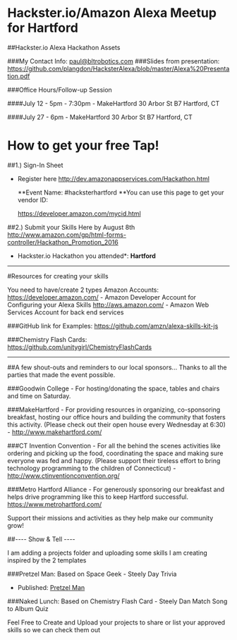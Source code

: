 # Hackster.io/Amazon Alexa Meetup for Hartford

##Hackster.io Alexa Hackathon Assets

###My Contact Info:
paul@bltrobotics.com
###Slides from presentation:
https://github.com/plangdon/HacksterAlexa/blob/master/Alexa%20Presentation.pdf


###Office Hours/Follow-up Session

####July 12 - 5pm - 7:30pm - MakeHartford
30 Arbor St B7
Hartford, CT


####July 27 - 6pm - MakeHartford
30 Arbor St B7
Hartford, CT

# How to get your free Tap!

##1.) Sign-In Sheet
- Register here
http://dev.amazonappservices.com/Hackathon.html

    **Event Name: #hacksterhartford
    **You can use this page to get your vendor ID:
    
    https://developer.amazon.com/mycid.html

##2.) Submit your Skills Here by August 8th
http://www.amazon.com/gp/html-forms-controller/Hackathon_Promotion_2016

- Hackster.io Hackathon you attended*: __Hartford__

------------

#Resources for creating your skills

You need to have/create 2 types Amazon Accounts:
https://developer.amazon.com/ - Amazon Developer Account for Configuring your Alexa Skills
http://aws.amazon.com/ - Amazon Web Services Account for back end services


###GitHub link for Examples:
https://github.com/amzn/alexa-skills-kit-js

###Chemistry Flash Cards:
https://github.com/unitygirl/ChemistryFlashCards

------------------------

##A few shout-outs and reminders to our local sponsors...
Thanks to all the parties that made the event possible.
 
###Goodwin College - 
For hosting/donating the space, tables and chairs and time on Saturday.
 
###MakeHartford - 
For providing resources in organizing, co-sponsoring breakfast, hosting our office hours and building the community that fosters this activity. (Please check out their open house every Wednesday at 6:30)  - http://www.makehartford.com/
 
###CT Invention Convention - 
For all the behind the scenes activities like ordering and picking up the food, coordinating the space and making sure everyone was fed and happy. (Please support their tireless effort to bring technology programming to the children of Connecticut) - http://www.ctinventionconvention.org/ 
 
###Metro Hartford Alliance - 
For generously sponsoring our breakfast and helps drive programming like this to keep Hartford successful.  https://www.metrohartford.com/
 
Support their missions and activities as they help make our community grow! 


##---- Show & Tell ----

I am adding a projects folder and uploading some skills I am creating inspired by the 2 templates 

###Pretzel Man: 
Based on Space Geek - Steely Day Trivia
 - Published: 
       [Pretzel Man](http://alexa.amazon.com/spa/index.html#skills/beta/amzn1.echo-sdk-ams.app.ecdabca0-0eb5-4b44-aec4-29da9fc0692d/?ref=skill_dsk_skb_ys_16)


###Naked Lunch:
Based on Chemistry Flash Card - Steely Dan Match Song to Album Quiz

Feel Free to Create and Upload your projects to share or list your approved skills so we can check them out
